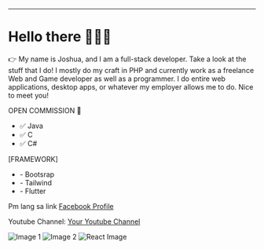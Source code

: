<!DOCTYPE html>
<html lang="en">
<head>
    <meta charset="UTF-8">
    <meta name="viewport" content="width=device-width, initial-scale=1.0">
    <title>Your Page Title</title>
    <link rel="stylesheet" href="https://use.fontawesome.com/releases/v5.15.3/css/all.css">
    <!-- Add any additional styles or scripts here -->
</head>
<body>

<hr>
<h1>Hello there 👋👋👋</h1>
<p class="center">👉 My name is Joshua, and I am a full-stack developer. Take a look at the stuff that I do! I mostly do my craft in PHP and currently work as a freelance Web and Game developer as well as a programmer. I do entire web applications, desktop apps, or whatever my employer allows me to do. Nice to meet you!</p>

<!-- Your commissioned work section -->
<p>OPEN COMMISSION 💯</p>
<ul>
    <li>✅ Java</li>
    <li>✅ C</li>
    <li>✅ C#</li>
    <!-- Add other commissioned work items as needed -->
</ul>

<!-- Your framework section -->
<p>[FRAMEWORK]</p>
<ul>
    <li>- Bootsrap</li>
    <li>- Tailwind</li>
    <li>- Flutter</li>
    <!-- Add other frameworks as needed -->
</ul>

<p>Pm lang sa link <a href="https://www.facebook.com/tiodorojen17?mibextid=ZbWKwL🔑🔑🔑">Facebook Profile</a></p>
<p>Youtube Channel: <a href="https://www.youtube.com/channel/UCGx6f4Pm-X6l19FRhdHlHeg">Your Youtube Channel</a></p>

<!-- Your image section -->
<img src="https://github.com/anderson895/MBTI-Python-Flask-framework/assets/105678913/f6b0590c-a360-4ea8-ab80-e0278fc8eeff" alt="Image 1">
<img src="https://github.com/anderson895/MBTI-Python-Flask-framework/assets/105678913/131d9674-0052-4da4-a66a-23f2298a72b1" alt="Image 2">

<img src="https://github.com/anderson895/anderson895/assets/105678913/481badaa-90b2-4836-a323-45f72aae22c9" alt="React Image">

<!-- Add other image tags as needed -->

</body>
</html>
